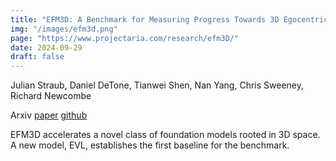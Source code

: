 ```yaml
---
title: "EFM3D: A Benchmark for Measuring Progress Towards 3D Egocentric Foundation Models"
img: "/images/efm3d.png"
page: "https://www.projectaria.com/research/efm3D/"
date: 2024-09-29
draft: false
---
```

Julian Straub, Daniel DeTone, Tianwei Shen, Nan Yang, Chris Sweeney, Richard Newcombe

Arxiv
[paper](https://arxiv.org/abs/2406.10224)
[github](https://github.com/facebookresearch/efm3d)

EFM3D accelerates a novel class of foundation models rooted in 3D space.
A new model, EVL, establishes the first baseline for the benchmark.

